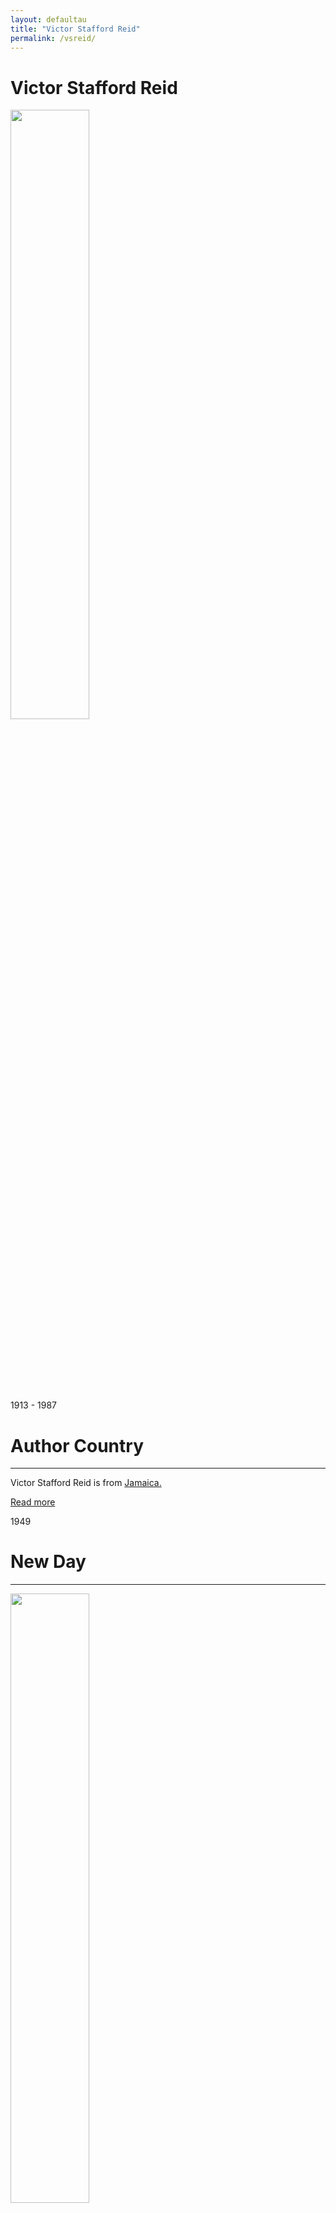 ```yaml
---
layout: defaultau
title: "Victor Stafford Reid"
permalink: /vsreid/
---
```

<!-- partial:index.partial.html -->
<div class="content">
    <h1>Victor Stafford Reid</h1>
    <div class="quote">
        <div><img src="https://nlj.gov.jm/wp-content/uploads/2017/05/vic_reid-1080x1418.jpg" height="50%" width = "50%" class="logo"></div>
    </div>
    <div class="timeline">
        <div style="padding-bottom:100px;"></div>
        <div class="block">
            <div class="date right"><p class="right">1913 - 1987</p></div>
            <div class="dot"></div>
            <div class="left first">
            <div class="author_country">
                <h1>Author Country</h1><hr>
          <div class="aclocation">   <p>Victor Stafford Reid is from <a href="{{ site.baseurl }}/4/"> Jamaica.</a></p></div>
              <div class="acreadmore">  <a href="https://en.wikipedia.org/wiki/Victor_Stafford_Reid" target="_blank">Read more</a></div>
            </div>
            </div>
        </div>
 <div class="block">
            <div class="date left"><p class="left">1949</p></div>
            <div class="dot"></div>
            <div class="right hide">
                <h1>New Day</h1><hr>
                <p><img src="https://i.gr-assets.com/images/S/compressed.photo.goodreads.com/books/1490907638l/2125844._SX318_.jpg" height="50%" width = "50%"></p>
                <p>Language: English<br>
                Publisher: Alfred A. Knopf<br>
                Publisher Location: New York, United States<br>
                Genre: Fiction (Novel)<br>
                Length: 374<br></p>
            </div>
        </div>
       <div class="block">
            <div class="date right"><p class="right">1950</p></div>
            <div class="dot"></div>
            <div class="left">
                <h1>14 Jamaican Short Stories</h1><hr>
                <p><img src="https://collections.carli.illinois.edu/digital/api/singleitem/image/uic_car/1527/default.jpg" height="50%" width = "50%"></p>
                <p>
                Language: English<br/>
                Publisher: Pioneer Press<br/>
                Pub_location: Kingston, Jamaica<br/>
                Genre: Fiction (Novel)<br/>
                Length: 135<br/>                   </p>
            </div>
        </div> 
<div class="block">
            <div class="date left"><p class="left">1958</p></div>
            <div class="dot"></div>
            <div class="right hide">
                <h1>The Leopard</h1><hr>
                <p><img src="https://upload.wikimedia.org/wikipedia/en/c/ca/TheLeopardNovel.jpg" height="50%" width = "50%"></p>
                <p>
                Language: English<br>
                Publisher: Heinemann<br>
                Publisher Location: New Hampshire, England<br>
                Genre: Fiction (Novel)<br>
                Length: 110<br>
                </p>
            </div>
        </div>
 <div class="block">
            <div class="date right"><p class="right">1960</p></div>
            <div class="dot"></div>
            <div class="left hide">
                <h1>Sixty-Five</h1><hr>
                <p><img src="https://encrypted-tbn0.gstatic.com/images?q=tbn:ANd9GcRDzIIoJk4HJ2BFgs9RZUMLJx-Z5SrhDcWwTZivqE-lzvQXwaKJ" height="50%" width = "50%"></p>
                <p>Language: English<br>
                Publisher: Longmans, Green and Co. in association with the Ministry of Education<br>
                Publisher Location: London, England<br>
                Genre: Fiction (Novel)<br>
                Length: 111<br></p>
            </div>
        </div>
<div class="block">
            <div class="date left"><p class="left">1967</p></div>
            <div class="dot"></div>
            <div class="right hide">
                <h1>The Young Warriors</h1><hr>
                <p><img src="https://i.gr-assets.com/images/S/compressed.photo.goodreads.com/books/1387738112l/2896941.jpg" height="50%" width = "50%"></p>
                <p>Language: English<br>
                Publisher: Longman Inc.<br>
                Publisher Location: Harlow, England<br>
                Genre: Fiction (Novel)<br>
                Length: 128 <br></p>
            </div>
        </div>
    <div class="block">
            <div class="date right"><p class="right">1970</p></div>
            <div class="dot"></div>
            <div class="left hide">
                <h1>Buildings In Jamaica</h1><hr>
                <p><img src="https://pictures.abebooks.com/inventory/md/md22147019378.jpg" height="50%" width = "50%"></p>
                <p>
                Language: English<br>
                Publisher: Kingston Jamaica Information Service<br>
                Publisher Location: Kingston, Jamaica<br>
                Genre: Non-Fiction<br>
                Length: 68<br>
                </p>
            </div>
        </div>
        <div class="block">
            <div class="date left"><p class="left">1971</p></div>
            <div class="dot"></div>
            <div class="right hide">
                <h1>Peter of Mount Ephraim</h1><hr>
                <p><img src="https://ufdcimages.uflib.ufl.edu/AA/00/03/05/71/00001/PR9265-9-R4P481971_dj.jpg" height="50%" width = "50%"></p>
                <p>Language: English<br>
                Publisher: Jamaica Publishing House<br>
                Publisher Location: Kingston, Jamaica<br>
                Genre: Fiction (Novel)<br>
                Length: 140 <br></p>
            </div>
            </div>
        <div class="block">
            <div class="date right"><p class="right">1983</p></div>
            <div class="dot"></div>
            <div class="left hide">
                <h1>Nanny Town</h1><hr>
                <p><img src="https://images-na.ssl-images-amazon.com/images/S/compressed.photo.goodreads.com/books/1599881394i/55305298.jpg" height="50%" width = "50%"></p>
                <p>Language: English<br>
                Publisher: Jamaica Publishing House<br>
                Publisher Location: Kingston, Jamaica<br>
                Genre: Fiction (Novel)<br>
                Length: 268<br></p>
            </div>
        </div>
        <div class="block">
            <div class="date left"><p class="left">1985</p></div>
            <div class="dot"></div>
            <div class="right hide">
                <h1>The Horses of the Morning</h1><hr>
                <p><img src="https://i.ebayimg.com/images/g/cJsAAOSwIvFig~06/s-l1600.jpg"></p>
                <p>Language: English<br>
                Publisher: Caribbean Authors Publishing Co.<br>
                Publisher Location: Kingston, Jamaica<br>
                Genre: Biography<br>
                Length: 548<br></p>
            </div>
        </div>
        </div>
  <!-- partial -->
<script src='https://cdnjs.cloudflare.com/ajax/libs/jquery/3.1.1/jquery.min.js'></script><script  src="{{ site.baseurl }}/assets/js/authorscript.js"></script>